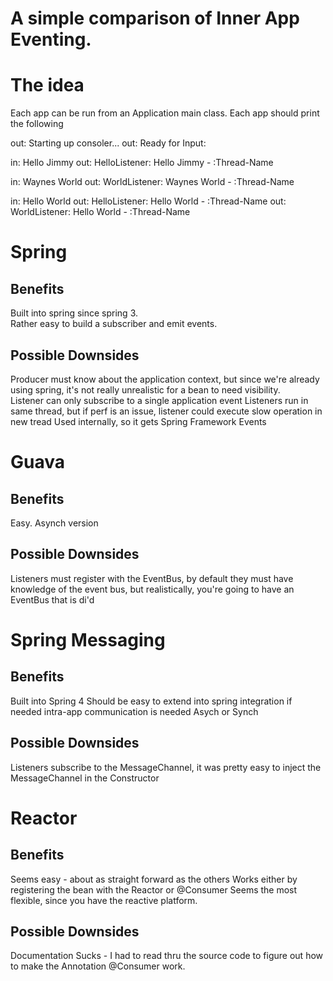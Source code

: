 # A simple comparison of Inner App Eventing.

# The idea
Each app can be run from an Application main class.
Each app should print the following

out: Starting up consoler...
out: Ready for Input:

in:  Hello Jimmy
out: HelloListener: Hello Jimmy - :Thread-Name

in:  Waynes World
out: WorldListener: Waynes World - :Thread-Name

in:  Hello World
out: HelloListener: Hello World - :Thread-Name
out: WorldListener: Hello World - :Thread-Name

# Spring
## Benefits
Built into spring since spring 3.  
Rather easy to build a subscriber and emit events.
## Possible Downsides
Producer must know about the application context, but since we're already using spring, it's not really unrealistic for a bean to need visibility.  
Listener can only subscribe to a single application event
Listeners run in same thread, but if perf is an issue, listener could execute slow operation in new tread
Used internally, so it gets Spring Framework Events

# Guava
## Benefits
Easy.
Asynch version
## Possible Downsides
Listeners must register with the EventBus, by default they must have knowledge of the event bus, but realistically, you're going to have an EventBus that is di'd

# Spring Messaging
## Benefits
Built into Spring 4
Should be easy to extend into spring integration if needed intra-app communication is needed
Asych or Synch
## Possible Downsides
Listeners subscribe to the MessageChannel, it was pretty easy to inject the MessageChannel in the Constructor

# Reactor
## Benefits
Seems easy - about as straight forward as the others
Works either by registering the bean with the Reactor or @Consumer
Seems the most flexible, since you have the reactive platform.
## Possible Downsides
Documentation Sucks - I had to read thru the source code to figure out how to make the Annotation @Consumer work.
